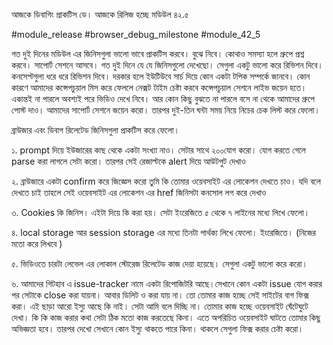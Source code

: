 আজকে ডিবাগিং প্রাকটিস ডে। আজকে রিলিজ হচ্ছে মডিউল ৪২.৫

#module_release #browser_debug_milestone #module_42_5



গত দুই দিনের মডিউল এর জিনিসগুলা ভালো ভাবে প্রাকটিস করবে। বুঝে নিবে। কোথাও সমস্যা হলে গ্রুপে প্রশ্ন করবে। সাপোর্ট সেশনে আসবে। গত দুই দিনে যে যে জিনিসগুলো দেখেছো। সেগুলা একটু ভালো করে রিভিশন দিবে। কনসেপ্টগুলা ধরে ধরে রিভিশন দিবে। দরকার হলে ইউটিউবে সার্চ দিয়ে কোন একটা টপিক সম্পর্কে জানবে। কোন কারণে আমাদের কন্সেপচুয়াল মিস করে ফেললে নেক্সট টাইম চেষ্টা করবে কন্সেপচুয়াল সেশনে লাইভ জয়েন হতে। একান্তই না পারলে অবশ্যই পরে ভিডিও দেখে নিবে। আর কোন কিছু বুঝতে না পারলে বসে না থেকে আমাদের গ্রুপে পোস্ট দাও। আমাদের সাপোর্ট সেশনে জয়েন করো। তারপর দুই-তিন ঘন্টা সময় নিয়ে নিচের চেক লিস্ট করে ফেলো। 



ব্রাউজার এবং ডিবাগ রিলেটেড জিনিসগুলা প্রাকটিস করে ফেলো।  



১. prompt দিয়ে ইউজারের কাছ থেকে একটা সংখ্যা নাও। সেটার সাথে ২০০যোগ করো। যোগ করতে গেলে parse করা লাগলে সেটা করো। তারপর সেই রেজাল্টকে alert দিয়ে আউটপুট দেখাও 

২. ব্রাউজারে একটা confirm করে জিজ্ঞেস করো তুমি কি তোমার ওয়েবসাইট এর লোকেশন দেখতে চাও। যদি বলে দেখতে চাই তাহলে সেই ওয়েবসাইট এর লোকেশন এর href জিনিসটা কনসোল লগ করে দেখাও 

৩. Cookies কি জিনিস। এইটা দিয়ে কি করা হয়। সেটা ইংরেজিতে ৫ থেকে ৭ লাইনের মধ্যে লিখে ফেলো। 

৪. local storage আর session storage এর মধ্যে তিনটা পার্থক্য লিখে ফেলো। ইংরেজিতে। (নিজের মতো করে লিখবে )

৫. ভিডিওতে চারটা লেভেল এর লোকাল স্টোরেজ রিলেটেড কাজ দেয়া হয়েছে। সেগুলা একটু ভালো করে করো। 

৬. আমাদের গিটহাব এ issue-tracker নামে একটা রিপোজিটরি আছে।সেখানে কোন একটা issue যোগ করার পর সেটাকে close করা যায়না। আবার ডিলিট ও করা যায় না। তো তোমার কাজ হচ্ছে সেই সাইটের বাগ ফিক্স করা। এই ছাড়া আরো ইস্যু আছে কি নাই। সেটা আমি বলে দিচ্ছি না। তোমার কাজ হচ্ছে ওয়েবসাইট ঘেঁটেঘুটে দেখা। কি কি কাজ করার কথা সেটা ঠিক মতো কাজ করতেছে কিনা। এতে অপরিচিত ওয়েবসাইট ঘাটতে তোমার কিছু অভিজ্ঞতা হবে। তারপর দেখো সেখানে কোন ইস্যু থাকতে পারে কিনা। থাকলে সেগুলা ফিক্স করার চেষ্টা করো। 


